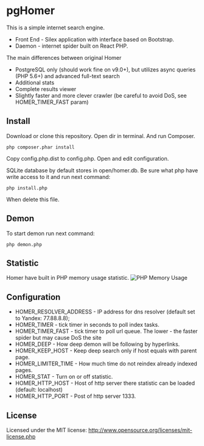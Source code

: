 pgHomer
=====
This is a simple internet search engine.
* Front End - Silex application with interface based on Bootstrap.
* Daemon - internet spider built on React PHP.

The main differences between original Homer
* PostgreSQL only (should work fine on v9.0+), but utilizes async queries (PHP 5.6+) and advanced full-text search
* Additional stats
* Complete results viewer
* Slightly faster and more clever crawler (be careful to avoid DoS, see HOMER_TIMER_FAST param) 



Install
-------
Download or clone this repository. Open dir in terminal. And run Composer.
```
php composer.phar install
```
Copy config.php.dist to config.php. Open and edit configuration.

SQLite database by default stores in open/homer.db.
Be sure what php have write access to it and run next command:
```
php install.php
```
When delete this file.

Demon
-----
To start demon run next command:
```
php demon.php
```

Statistic
---------
Homer have built in PHP memory usage statistic.
![PHP Memory Usage](http://f.cl.ly/items/1v262P2C2A02393F3x3r/%D0%A1%D0%BD%D0%B8%D0%BC%D0%BE%D0%BA%20%D1%8D%D0%BA%D1%80%D0%B0%D0%BD%D0%B0%202013-07-06%20%D0%B2%2014.38.26.png)

Configuration
-------------
* HOMER_RESOLVER_ADDRESS - IP address for dns resolver (default set to Yandex: 77.88.8.8);
* HOMER_TIMER - tick timer in seconds to poll index tasks.
* HOMER_TIMER_FAST - tick timer to poll url queue. The lower - the faster spider but may cause DoS the site
* HOMER_DEEP - How deep demon will be following by hyperlinks.
* HOMER_KEEP_HOST - Keep deep search only if host equals with parent page.
* HOMER_LIMITER_TIME - How much time do not reindex already indexed pages.
* HOMER_STAT - Turn on or off statistic.
* HOMER_HTTP_HOST - Host of http server there statistic can be loaded (default: localhost)
* HOMER_HTTP_PORT - Post of http server 1333.

License
-------
Licensed under the MIT license: http://www.opensource.org/licenses/mit-license.php